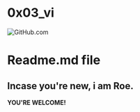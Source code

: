 # 0x03_vi
![GitHub.com](https://avatars.githubusercontent.com/u/97828964?v=4)
# Readme.md file
## Incase you're new, i am Roe.
**YOU'RE WELCOME!**

